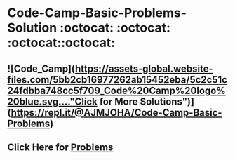 # Code-Camp-Basic-Problems-Solution  :octocat: :octocat: :octocat::octocat:
## ![Code_Camp](https://assets-global.website-files.com/5bb2cb16977262ab15452eba/5c2c51c24fdbba748cc5f709_Code%20Camp%20logo%20blue.svg...."Click for More Solutions")](https://repl.it/@AJMJOHA/Code-Camp-Basic-Problems)
## Click Here for [Problems](https://bit.ly/2AOsbdX)

